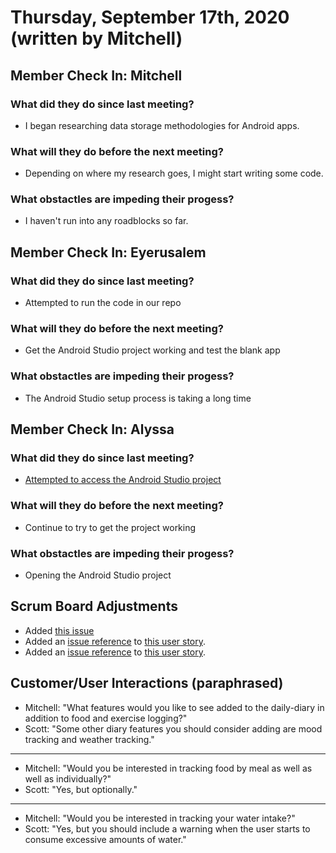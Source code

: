 # Thursday, September 17th, 2020 (written by Mitchell)

## Member Check In: Mitchell
### What did they do since last meeting?
* I began researching data storage methodologies for Android apps.
### What will they do before the next meeting?
* Depending on where my research goes, I might start writing some code.
### What obstactles are impeding their progess?
* I haven't run into any roadblocks so far.

## Member Check In: Eyerusalem
### What did they do since last meeting?
* Attempted to run the code in our repo
### What will they do before the next meeting?
* Get the Android Studio project working and test the blank app
### What obstactles are impeding their progess?
* The Android Studio setup process is taking a long time

## Member Check In: Alyssa
### What did they do since last meeting?
* [Attempted to access the Android Studio project](https://github.com/MitchellTFord/Fitness-Tracker/issues/9)
### What will they do before the next meeting?
* Continue to try to get the project working
### What obstactles are impeding their progess?
* Opening the Android Studio project

## Scrum Board Adjustments
* Added [this issue](https://github.com/MitchellTFord/Fitness-Tracker/projects/1#card-45814247)
* Added an [issue reference](https://github.com/MitchellTFord/Fitness-Tracker/issues/12) to [this user story](https://github.com/MitchellTFord/Fitness-Tracker/projects/1#card-45642771).
* Added an [issue reference](https://github.com/MitchellTFord/Fitness-Tracker/issues/11) to [this user story](https://github.com/MitchellTFord/Fitness-Tracker/projects/1#card-45642881).


## Customer/User Interactions (paraphrased)
* Mitchell: "What features would you like to see added to the daily-diary in addition to food and exercise logging?"
* Scott: "Some other diary features you should consider adding are mood tracking and weather tracking."
***
* Mitchell: "Would you be interested in tracking food by meal as well as well as individually?"
* Scott: "Yes, but optionally."
***
* Mitchell: "Would you be interested in tracking your water intake?"
* Scott: "Yes, but you should include a warning when the user starts to consume excessive amounts of water."
